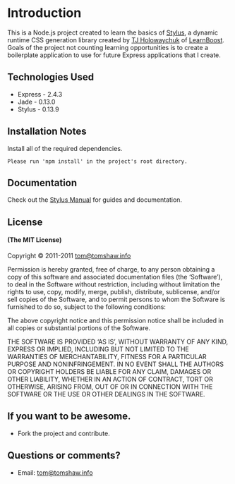 # Introduction

This is a Node.js project created to learn the basics of [Stylus](https://github.com/learnboost/stylus/), a dynamic runtime CSS generation library created by [TJ Holowaychuk](http://tjholowaychuk.com) of [LearnBoost](https://www.learnboost.com/). Goals of the project not counting learning opportunities is to create a boilerplate application to use for future Express applications that I create. 

## Technologies Used
 - Express - 2.4.3
 - Jade - 0.13.0
 - Stylus - 0.13.9

## Installation Notes 

Install all of the required dependencies.

	Please run 'npm install' in the project's root directory.

## Documentation

Check out the [Stylus Manual](https://github.com/learnboost/stylus/) for guides and documentation.

## License

#### (The MIT License)

Copyright © 2011-2011 [tom@tomshaw.info](mailto:tom@tomshaw.info) 

Permission is hereby granted, free of charge, to any person obtaining a copy of this software and associated documentation files (the ‘Software’), to deal in the Software without restriction, including without limitation the rights to use, copy, modify, merge, publish, distribute, sublicense, and/or sell copies of the Software, and to permit persons to whom the Software is furnished to do so, subject to the following conditions:

The above copyright notice and this permission notice shall be included in all copies or substantial portions of the Software.

THE SOFTWARE IS PROVIDED ‘AS IS’, WITHOUT WARRANTY OF ANY KIND, EXPRESS OR IMPLIED, INCLUDING BUT NOT LIMITED TO THE WARRANTIES OF MERCHANTABILITY, FITNESS FOR A PARTICULAR PURPOSE AND NONINFRINGEMENT. IN NO EVENT SHALL THE AUTHORS OR COPYRIGHT HOLDERS BE LIABLE FOR ANY CLAIM, DAMAGES OR OTHER LIABILITY, WHETHER IN AN ACTION OF CONTRACT, TORT OR OTHERWISE, ARISING FROM, OUT OF OR IN CONNECTION WITH THE SOFTWARE OR THE USE OR OTHER DEALINGS IN THE SOFTWARE.

## If you want to be awesome.

- Fork the project and contribute.

## Questions or comments?

- Email: [tom@tomshaw.info](mailto:tom@tomshaw.info) 
